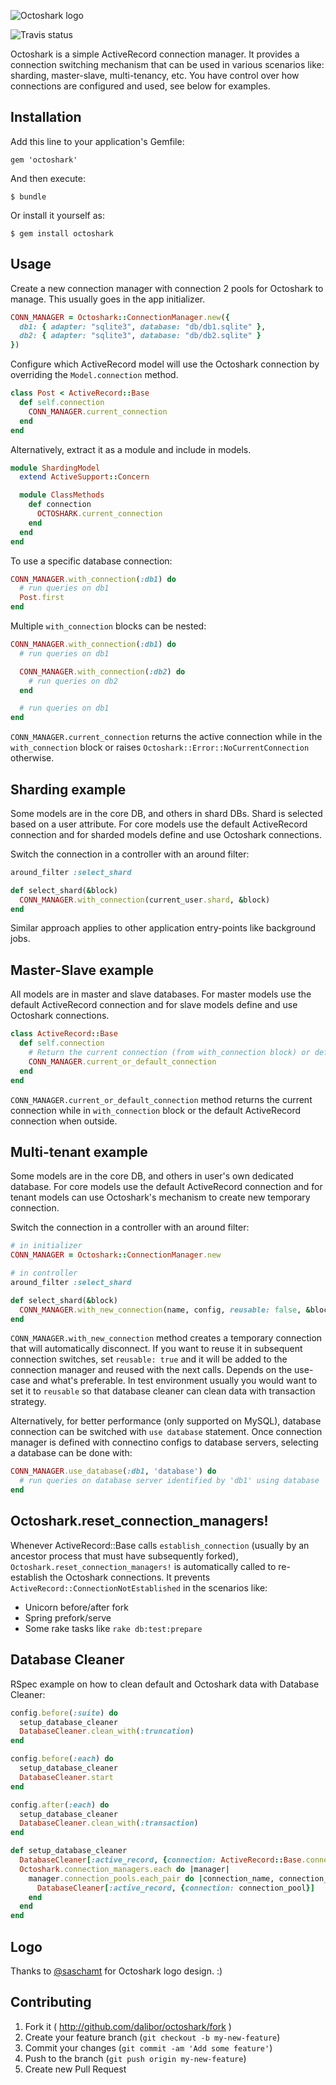 ![Octoshark logo](https://dl.dropboxusercontent.com/u/3230730/github/octoshark.png)

![Travis status](https://travis-ci.org/dalibor/octoshark.png)

Octoshark is a simple ActiveRecord connection manager. It provides a connection switching mechanism that can be used in various scenarios like: sharding, master-slave, multi-tenancy, etc. You have control over how connections are configured and used, see below for examples.


## Installation

Add this line to your application's Gemfile:

```
gem 'octoshark'
```

And then execute:

```
$ bundle
```

Or install it yourself as:

```
$ gem install octoshark
```


## Usage

Create a new connection manager with connection 2 pools for Octoshark to manage. This usually goes in the app initializer.

```ruby
CONN_MANAGER = Octoshark::ConnectionManager.new({
  db1: { adapter: "sqlite3", database: "db/db1.sqlite" },
  db2: { adapter: "sqlite3", database: "db/db2.sqlite" }
})
```

Configure which ActiveRecord model will use the Octoshark connection by overriding the `Model.connection` method.

```ruby
class Post < ActiveRecord::Base
  def self.connection
    CONN_MANAGER.current_connection
  end
end
```

Alternatively, extract it as a module and include in models.

```ruby
module ShardingModel
  extend ActiveSupport::Concern

  module ClassMethods
    def connection
      OCTOSHARK.current_connection
    end
  end
end
```

To use a specific database connection:

```ruby
CONN_MANAGER.with_connection(:db1) do
  # run queries on db1
  Post.first
end
```

Multiple `with_connection` blocks can be nested:

```ruby
CONN_MANAGER.with_connection(:db1) do
  # run queries on db1

  CONN_MANAGER.with_connection(:db2) do
    # run queries on db2
  end

  # run queries on db1
end
```

`CONN_MANAGER.current_connection` returns the active connection while in the `with_connection` block or raises `Octoshark::Error::NoCurrentConnection` otherwise.


## Sharding example

Some models are in the core DB, and others in shard DBs. Shard is selected based on a user attribute. For core models use the default ActiveRecord connection and for sharded models define and use Octoshark connections.

Switch the connection in a controller with an around filter:

```ruby
around_filter :select_shard

def select_shard(&block)
  CONN_MANAGER.with_connection(current_user.shard, &block)
end
```

Similar approach applies to other application entry-points like background jobs.


## Master-Slave example

All models are in master and slave databases. For master models use the default ActiveRecord connection and for slave models define and use Octoshark connections.

```ruby
class ActiveRecord::Base
  def self.connection
    # Return the current connection (from with_connection block) or default one
    CONN_MANAGER.current_or_default_connection
  end
end
```

`CONN_MANAGER.current_or_default_connection` method returns the current connection while in `with_connection` block or the default ActiveRecord connection when outside.


## Multi-tenant example

Some models are in the core DB, and others in user's own dedicated database. For core models use the default ActiveRecord connection and for tenant models can use Octoshark's mechanism to create new temporary connection.

Switch the connection in a controller with an around filter:

```ruby
# in initializer
CONN_MANAGER = Octoshark::ConnectionManager.new

# in controller
around_filter :select_shard

def select_shard(&block)
  CONN_MANAGER.with_new_connection(name, config, reusable: false, &block)
end
```

`CONN_MANAGER.with_new_connection` method creates a temporary connection that will automatically disconnect. If you want to reuse it in subsequent connection switches, set `reusable: true` and it will be added to the connection manager and reused with the next calls. Depends on the use-case and what's preferable. In test environment usually you would want to set it to `reusable` so that database cleaner can clean data with transaction strategy.

Alternatively, for better performance (only supported on MySQL), database connection can be switched with `use database` statement. Once connection manager is defined with connectino configs to database servers, selecting a database can be done with:

```ruby
CONN_MANAGER.use_database(:db1, 'database') do
  # run queries on database server identified by 'db1' using database 'database'
end
```

## Octoshark.reset_connection_managers!

Whenever ActiveRecord::Base calls `establish_connection` (usually by an ancestor process that must have subsequently forked), `Octoshark.reset_connection_managers!` is automatically called to re-establish the Octoshark connections. It prevents `ActiveRecord::ConnectionNotEstablished` in the scenarios like:

* Unicorn before/after fork
* Spring prefork/serve
* Some rake tasks like `rake db:test:prepare`


## Database Cleaner

RSpec example on how to clean default and Octoshark data with Database Cleaner:

```ruby
config.before(:suite) do
  setup_database_cleaner
  DatabaseCleaner.clean_with(:truncation)
end

config.before(:each) do
  setup_database_cleaner
  DatabaseCleaner.start
end

config.after(:each) do
  setup_database_cleaner
  DatabaseCleaner.clean_with(:transaction)
end

def setup_database_cleaner
  DatabaseCleaner[:active_record, {connection: ActiveRecord::Base.connection_pool}]
  Octoshark.connection_managers.each do |manager|
    manager.connection_pools.each_pair do |connection_name, connection_pool|
      DatabaseCleaner[:active_record, {connection: connection_pool}]
    end
  end
end
```


## Logo

Thanks to [@saschamt](https://github.com/saschamt) for Octoshark logo design. :)


## Contributing

1. Fork it ( http://github.com/dalibor/octoshark/fork )
2. Create your feature branch (`git checkout -b my-new-feature`)
3. Commit your changes (`git commit -am 'Add some feature'`)
4. Push to the branch (`git push origin my-new-feature`)
5. Create new Pull Request
